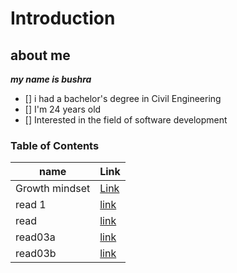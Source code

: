 # Introduction

## about me
***my name is bushra***
- [] i had a bachelor's degree  in Civil Engineering
- [] I'm 24 years old
- [] Interested in the field of software development
  

###  Table of Contents 

| name | Link |
|-----------|--------|
| Growth mindset | [Link](lab1.md)|
| read 1|[link](READ1.md)|
|read |[link](read.md)|
| read03a |[link](read03a.md)|
|read03b| [link](read03b)



        
   
      




